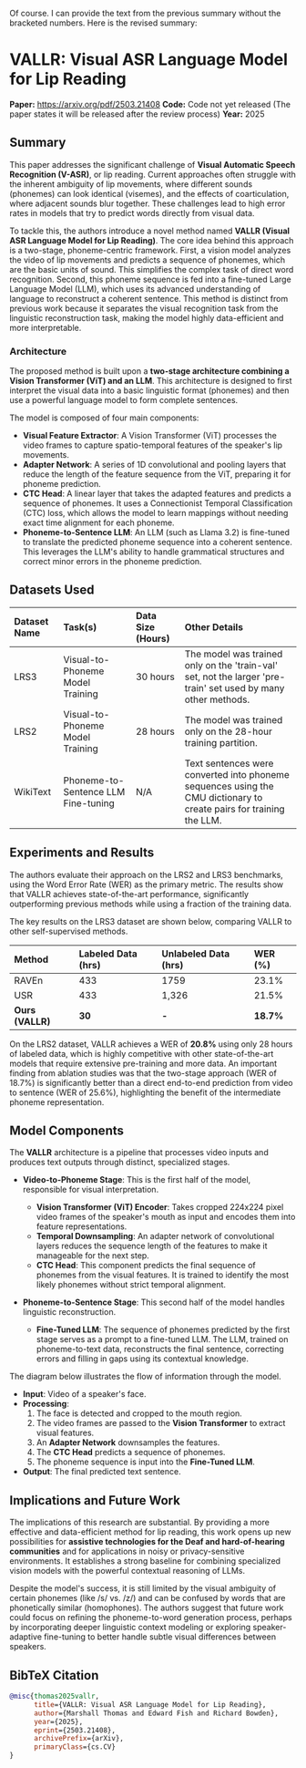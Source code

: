 Of course. I can provide the text from the previous summary without the bracketed numbers. Here is the revised summary:

# VALLR: Visual ASR Language Model for Lip Reading

**Paper:** https://arxiv.org/pdf/2503.21408
**Code:** Code not yet released (The paper states it will be released after the review process)
**Year:** 2025

## Summary

This paper addresses the significant challenge of **Visual Automatic Speech Recognition (V-ASR)**, or lip reading. Current approaches often struggle with the inherent ambiguity of lip movements, where different sounds (phonemes) can look identical (visemes), and the effects of coarticulation, where adjacent sounds blur together. These challenges lead to high error rates in models that try to predict words directly from visual data.

To tackle this, the authors introduce a novel method named **VALLR (Visual ASR Language Model for Lip Reading)**. The core idea behind this approach is a two-stage, phoneme-centric framework. First, a vision model analyzes the video of lip movements and predicts a sequence of phonemes, which are the basic units of sound. This simplifies the complex task of direct word recognition. Second, this phoneme sequence is fed into a fine-tuned Large Language Model (LLM), which uses its advanced understanding of language to reconstruct a coherent sentence. This method is distinct from previous work because it separates the visual recognition task from the linguistic reconstruction task, making the model highly data-efficient and more interpretable.

### Architecture

The proposed method is built upon a **two-stage architecture combining a Vision Transformer (ViT) and an LLM**. This architecture is designed to first interpret the visual data into a basic linguistic format (phonemes) and then use a powerful language model to form complete sentences.

The model is composed of four main components:
*   **Visual Feature Extractor**: A Vision Transformer (ViT) processes the video frames to capture spatio-temporal features of the speaker's lip movements.
*   **Adapter Network**: A series of 1D convolutional and pooling layers that reduce the length of the feature sequence from the ViT, preparing it for phoneme prediction.
*   **CTC Head**: A linear layer that takes the adapted features and predicts a sequence of phonemes. It uses a Connectionist Temporal Classification (CTC) loss, which allows the model to learn mappings without needing exact time alignment for each phoneme.
*   **Phoneme-to-Sentence LLM**: An LLM (such as Llama 3.2) is fine-tuned to translate the predicted phoneme sequence into a coherent sentence. This leverages the LLM's ability to handle grammatical structures and correct minor errors in the phoneme prediction.

## Datasets Used

| Dataset Name | Task(s) | Data Size (Hours) | Other Details |
| :--- | :--- | :--- | :--- |
| LRS3 | Visual-to-Phoneme Model Training | 30 hours | The model was trained only on the 'train-val' set, not the larger 'pre-train' set used by many other methods. |
| LRS2 | Visual-to-Phoneme Model Training | 28 hours | The model was trained only on the 28-hour training partition. |
| WikiText | Phoneme-to-Sentence LLM Fine-tuning | N/A | Text sentences were converted into phoneme sequences using the CMU dictionary to create pairs for training the LLM. |

## Experiments and Results

The authors evaluate their approach on the LRS2 and LRS3 benchmarks, using the Word Error Rate (WER) as the primary metric. The results show that VALLR achieves state-of-the-art performance, significantly outperforming previous methods while using a fraction of the training data.

The key results on the LRS3 dataset are shown below, comparing VALLR to other self-supervised methods.

| Method | Labeled Data (hrs) | Unlabeled Data (hrs) | WER (%) |
| :--- | :--- | :--- | :--- |
| RAVEn | 433 | 1759 | 23.1% |
| USR | 433 | 1,326 | 21.5% |
| **Ours (VALLR)** | **30** | **-** | **18.7%** |

On the LRS2 dataset, VALLR achieves a WER of **20.8%** using only 28 hours of labeled data, which is highly competitive with other state-of-the-art models that require extensive pre-training and more data. An important finding from ablation studies was that the two-stage approach (WER of 18.7%) is significantly better than a direct end-to-end prediction from video to sentence (WER of 25.6%), highlighting the benefit of the intermediate phoneme representation.

## Model Components

The **VALLR** architecture is a pipeline that processes video inputs and produces text outputs through distinct, specialized stages.

-   **Video-to-Phoneme Stage**: This is the first half of the model, responsible for visual interpretation.
    -   **Vision Transformer (ViT) Encoder**: Takes cropped 224x224 pixel video frames of the speaker's mouth as input and encodes them into feature representations.
    -   **Temporal Downsampling**: An adapter network of convolutional layers reduces the sequence length of the features to make it manageable for the next step.
    -   **CTC Head**: This component predicts the final sequence of phonemes from the visual features. It is trained to identify the most likely phonemes without strict temporal alignment.

-   **Phoneme-to-Sentence Stage**: This second half of the model handles linguistic reconstruction.
    -   **Fine-Tuned LLM**: The sequence of phonemes predicted by the first stage serves as a prompt to a fine-tuned LLM. The LLM, trained on phoneme-to-text data, reconstructs the final sentence, correcting errors and filling in gaps using its contextual knowledge.

The diagram below illustrates the flow of information through the model.

*   **Input**: Video of a speaker's face.
*   **Processing**:
    1.  The face is detected and cropped to the mouth region.
    2.  The video frames are passed to the **Vision Transformer** to extract visual features.
    3.  An **Adapter Network** downsamples the features.
    4.  The **CTC Head** predicts a sequence of phonemes.
    5.  The phoneme sequence is input into the **Fine-Tuned LLM**.
*   **Output**: The final predicted text sentence.

## Implications and Future Work

The implications of this research are substantial. By providing a more effective and data-efficient method for lip reading, this work opens up new possibilities for **assistive technologies for the Deaf and hard-of-hearing communities** and for applications in noisy or privacy-sensitive environments. It establishes a strong baseline for combining specialized vision models with the powerful contextual reasoning of LLMs.

Despite the model's success, it is still limited by the visual ambiguity of certain phonemes (like /s/ vs. /z/) and can be confused by words that are phonetically similar (homophones). The authors suggest that future work could focus on refining the phoneme-to-word generation process, perhaps by incorporating deeper linguistic context modeling or exploring speaker-adaptive fine-tuning to better handle subtle visual differences between speakers.

## BibTeX Citation
```bibtex
@misc{thomas2025vallr,
      title={VALLR: Visual ASR Language Model for Lip Reading}, 
      author={Marshall Thomas and Edward Fish and Richard Bowden},
      year={2025},
      eprint={2503.21408},
      archivePrefix={arXiv},
      primaryClass={cs.CV}
}
```
